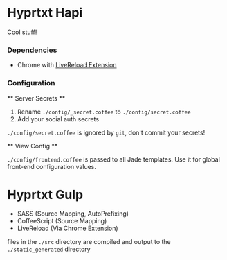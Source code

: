# Hyprtxt Hapi

Cool stuff!

### Dependencies

* Chrome with [LiveReload Extension](https://chrome.google.com/webstore/detail/livereload/jnihajbhpnppcggbcgedagnkighmdlei?hl=en)

### Configuration

** Server Secrets **

1. Rename `./config/_secret.coffee` to `./config/secret.coffee`
2. Add your social auth secrets

`./config/secret.coffee` is ignored by `git`, don't commit your secrets!

** View Config **

`./config/frontend.coffee` is passed to all Jade templates. Use it for global front-end configuration values.

# Hyprtxt Gulp

* SASS (Source Mapping, AutoPrefixing)
* CoffeeScript (Source Mapping)
* LiveReload (Via Chrome Extension)

files in the `./src` directory are compiled and output to the `./static_generated` directory
